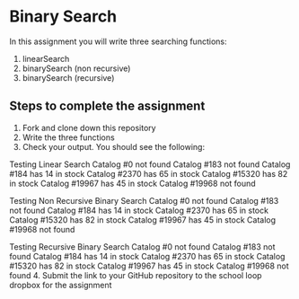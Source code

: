 Binary Search
==================

In this assignment you will write three searching functions:
1. linearSearch
2. binarySearch (non recursive)
3. binarySearch (recursive)

Steps to complete the assignment
--------------------
1. Fork and clone down this repository
2. Write the three functions
3. Check your output. You should see the following:

Testing Linear Search
Catalog #0 not found
Catalog #183 not found
Catalog #184 has 14 in stock
Catalog #2370 has 65 in stock
Catalog #15320 has 82 in stock
Catalog #19967 has 45 in stock
Catalog #19968 not found

Testing Non Recursive Binary Search
Catalog #0 not found
Catalog #183 not found
Catalog #184 has 14 in stock
Catalog #2370 has 65 in stock
Catalog #15320 has 82 in stock
Catalog #19967 has 45 in stock
Catalog #19968 not found

Testing Recursive Binary Search
Catalog #0 not found
Catalog #183 not found
Catalog #184 has 14 in stock
Catalog #2370 has 65 in stock
Catalog #15320 has 82 in stock
Catalog #19967 has 45 in stock
Catalog #19968 not found
4. Submit the link to your GitHub repository to the school loop dropbox for the assignment
